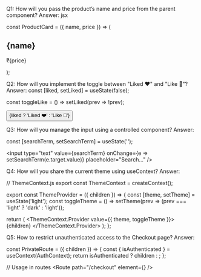 Q1: How will you pass the product’s name and price from the parent component?
Answer:
jsx

<ProductCard name="T-shirt" price={499} />

const ProductCard = ({ name, price }) => (
  <div>
    <h2>{name}</h2>
    <p>₹{price}</p>
  </div>
);

Q2: How will you implement the toggle between "Liked ❤️" and "Like 🤍"?
Answer:
const [liked, setLiked] = useState(false);

const toggleLike = () => setLiked(prev => !prev);

<button onClick={toggleLike}>
  {liked ? 'Liked ❤️' : 'Like 🤍'}
</button>

Q3: How will you manage the input using a controlled component?
Answer: 

const [searchTerm, setSearchTerm] = useState('');

<input
  type="text"
  value={searchTerm}
  onChange={e => setSearchTerm(e.target.value)}
  placeholder="Search..."
/>

Q4:  How will you share the current theme using useContext?
Answer:

// ThemeContext.js
export const ThemeContext = createContext();

export const ThemeProvider = ({ children }) => {
  const [theme, setTheme] = useState('light');
  const toggleTheme = () => setTheme(prev => (prev === 'light' ? 'dark' : 'light'));

  return (
    <ThemeContext.Provider value={{ theme, toggleTheme }}>
      {children}
    </ThemeContext.Provider>
  );
};


Q5: How to restrict unauthenticated access to the Checkout page?
Answer:

const PrivateRoute = ({ children }) => {
  const { isAuthenticated } = useContext(AuthContext);
  return isAuthenticated ? children : <Navigate to="/login" />;
};

// Usage in routes
<Route path="/checkout" element={<PrivateRoute><CheckoutPage /></PrivateRoute>} />
